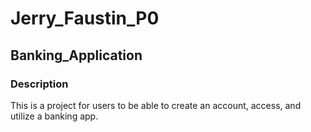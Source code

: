 # Jerry_Faustin_P0

## Banking_Application

### Description

This is a project for users to be able to create an account, access, and utilize a banking app.